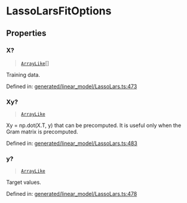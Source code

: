 # LassoLarsFitOptions

## Properties

### X?

> [`ArrayLike`](../types/ArrayLike.md)[]

Training data.

Defined in:  [generated/linear\_model/LassoLars.ts:473](https://github.com/transitive-bullshit/scikit-learn-ts/blob/b59c1ff/packages/sklearn/src/generated/linear_model/LassoLars.ts#L473)

### Xy?

> [`ArrayLike`](../types/ArrayLike.md)

Xy = np.dot(X.T, y) that can be precomputed. It is useful only when the Gram matrix is precomputed.

Defined in:  [generated/linear\_model/LassoLars.ts:483](https://github.com/transitive-bullshit/scikit-learn-ts/blob/b59c1ff/packages/sklearn/src/generated/linear_model/LassoLars.ts#L483)

### y?

> [`ArrayLike`](../types/ArrayLike.md)

Target values.

Defined in:  [generated/linear\_model/LassoLars.ts:478](https://github.com/transitive-bullshit/scikit-learn-ts/blob/b59c1ff/packages/sklearn/src/generated/linear_model/LassoLars.ts#L478)

